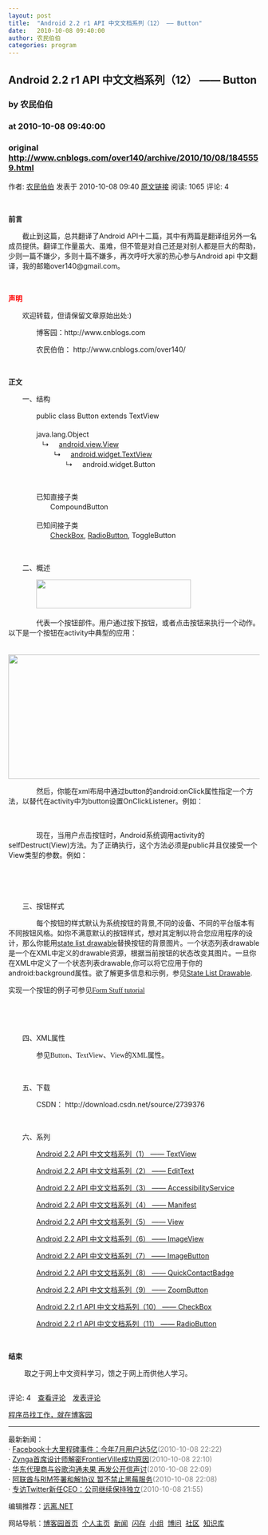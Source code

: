 ```yaml
---
layout: post
title:  "Android 2.2 r1 API 中文文档系列（12） —— Button"
date:   2010-10-08 09:40:00
author: 农民伯伯
categories: program
---
```


## Android 2.2 r1 API 中文文档系列（12） —— Button
### by 农民伯伯
### at 2010-10-08 09:40:00
### original <http://www.cnblogs.com/over140/archive/2010/10/08/1845559.html>

<p><a href="http://www.cnblogs.com/over140/"><img src="http://pic.cnblogs.com/face/u25060.png" alt="" border="0"></a><br>作者: <a href="http://www.cnblogs.com/over140/">农民伯伯</a> 发表于 2010-10-08 09:40 <a href="http://www.cnblogs.com/over140/archive/2010/10/08/1845559.html">原文链接</a> 阅读: 1065 评论: 4</p><p> </p><p><strong>前言</strong><br></p><p>　　截止到这篇，总共翻译了Android API十二篇，其中有两篇是翻译组另外一名成员提供。翻译工作量虽大、虽难，但不管是对自己还是对别人都是巨大的帮助，少则一篇不嫌少，多则十篇不嫌多，再次呼吁大家的热心参与Android api 中文翻译，我的邮箱over140@gmail.com。<br></p><p><br></p><p><strong style="color:red">声明</strong></p> <p>　　欢迎转载，但请保留文章原始出处:) <br></p> <p>　　　　博客园：http://www.cnblogs.com</p> 　　　　农民伯伯： http://www.cnblogs.com/over140/ <p><br></p><p><strong>正文</strong></p><p>　　一、结构</p><p>　　　　public class Button extends TextView<br><br>　　　　java.lang.Object<br>   　　　　↳     <a href="http://www.cnblogs.com/over140/archive/2010/09/11/1823806.html" title="android.view.View">android.view.View</a><br>         　　　　↳     <a href="http://www.cnblogs.com/over140/archive/2010/08/27/1809745.html" title="android.widget.TextView">android.widget.TextView</a><br>               　　　　↳     android.widget.Button</p><p> </p><p>　　　　已知直接子类<br>　　　　　　CompoundButton<br><br>　　　　已知间接子类<br>　　　　　　<a title="CheckBox" href="http://www.cnblogs.com/over140/archive/2010/10/05/1844464.html">CheckBox</a>, <a title="RadioButton" href="http://www.cnblogs.com/over140/archive/2010/10/06/1844527.html">RadioButton</a>, ToggleButton</p><p> </p><p>　　二、概述<br></p><p>　　　　<img alt="" src="http://images.cnblogs.com/cnblogs_com/over140/2010/9/2010-10-1_6.jpg" width="310" height="58"> </p><p>　　　　代表一个按钮部件。用户通过按下按钮，或者点击按钮来执行一个动作。以下是一个按钮在activity中典型的应用：</p><p>　　　　<img alt="" src="http://images.cnblogs.com/cnblogs_com/over140/2010/10/2010-10-8_1.jpg" width="509" height="249"></p><p>　　　　然后，你能在xml布局中通过button的android:onClick属性指定一个方法，以替代在activity中为button设置OnClickListener。例如：</p><p>　　　　<img alt="" src="http://images.cnblogs.com/cnblogs_com/over140/2010/10/2010-10-8_2.jpg" border="0"></p><p>　　　　现在，当用户点击按钮时，Android系统调用activity的selfDestruct(View)方法。为了正确执行，这个方法必须是public并且仅接受一个View类型的参数。例如：</p><p>　　　　<img alt="" src="http://images.cnblogs.com/cnblogs_com/over140/2010/10/2010-10-8_3.jpg" border="0"> </p><p>　　 <br></p><p>　　三、按钮样式<br>  </p><p style="text-align:left;text-indent:21pt" align="left">　　<span style="font-family:宋体">每个按钮的样式默认为系统按钮的背景</span>,<span style="font-family:宋体">不同的设备、不同的平台版本有不同按钮风格。如你不满意默认的按钮样式，想对其定制以符合您应用程序的设计，那么你能用</span><span><a href="http://developer.android.com/guide/topics/resources/drawable-resource.html#StateList">state list drawable</a></span><span style="font-family:宋体">替换按钮的背景图片。一个状态列表</span>drawable<span style="font-family:宋体">是一个在</span>XML<span style="font-family:宋体">中定义的</span>drawable<span style="font-family:宋体">资源，根据当前按钮的状态改变其图片。一旦你在</span>XML<span style="font-family:宋体">中定义了一个状态列表</span>drawable,<span style="font-family:宋体">你可以将它应用于你的</span>android:background<span style="font-family:宋体">属性。欲了解更多信息和示例，参见</span><span><a href="http://developer.android.com/guide/topics/resources/drawable-resource.html#StateList">State List Drawable</a>.</span></p>  <span style="font-size:10.5pt;font-family:宋体">实现一个按钮的例子可参见</span><span style="font-size:10.5pt;font-family:&quot;Calibri&quot;,&quot;sans-serif&quot;"><a href="http://developer.android.com/resources/tutorials/views/hello-formstuff.html">Form Stuff tutorial</a></span><p> </p><p> </p><p>　　四、XML属性</p><p>　　　　<span style="font-size:10.5pt;font-family:宋体">参见</span><span style="font-size:10.5pt;font-family:&quot;Calibri&quot;,&quot;sans-serif&quot;">Button</span><span style="font-size:10.5pt;font-family:宋体">、</span><span style="font-size:10.5pt;font-family:&quot;Calibri&quot;,&quot;sans-serif&quot;">TextView</span><span style="font-size:10.5pt;font-family:宋体">、</span><span style="font-size:10.5pt;font-family:&quot;Calibri&quot;,&quot;sans-serif&quot;">View</span><span style="font-size:10.5pt;font-family:宋体">的</span><span style="font-size:10.5pt;font-family:&quot;Calibri&quot;,&quot;sans-serif&quot;">XML</span><span style="font-size:10.5pt;font-family:宋体">属性。</span></p><p> </p><p>　　五、下载</p><p>　　　　CSDN： http://download.csdn.net/source/2739376</p><p> </p><p>　　六、系列<br></p><p>　　　　<a href="http://www.cnblogs.com/over140/archive/2010/08/27/1809745.html">Android 2.2 API 中文文档系列（1） —— TextView</a></p><p>　　　　<a href="http://www.cnblogs.com/over140/archive/2010/09/02/1815439.html">Android 2.2 API 中文文档系列（2） —— EditText</a></p><p>　　　　<a href="http://www.cnblogs.com/over140/archive/2010/09/03/1816857.html">Android 2.2 API 中文文档系列（3） —— AccessibilityService</a></p><p>　　　　<a href="http://www.cnblogs.com/over140/archive/2010/09/04/1818055.html">Android 2.2 API 中文文档系列（4） —— Manifest</a></p><p>　　　　<a href="http://www.cnblogs.com/over140/archive/2010/09/11/1823806.html">Android 2.2 API 中文文档系列（5） —— View</a></p><p>　　　　<a href="http://www.cnblogs.com/over140/archive/2010/09/19/1830703.html">Android 2.2 API 中文文档系列（6） —— ImageView</a> </p><p>　　　　<a href="http://www.cnblogs.com/over140/archive/2010/09/20/1831459.html">Android 2.2 API 中文文档系列（7） —— ImageButton</a></p>　　　　<a href="http://www.cnblogs.com/over140/archive/2010/09/28/1837287.html">Android 2.2 API 中文文档系列（8） —— QuickContactBadge</a><p>　　　　<a href="http://www.cnblogs.com/over140/archive/2010/09/30/1839262.html">Android 2.2 API 中文文档系列（9） —— ZoomButton</a> </p>　　　　<a href="http://www.cnblogs.com/over140/archive/2010/10/05/1844464.html">Android 2.2 r1 API 中文文档系列（10） —— CheckBox</a><p>　　　　<a href="http://www.cnblogs.com/over140/archive/2010/10/06/1844527.html">Android 2.2 r1 API 中文文档系列（11） —— RadioButton</a> </p><p> </p><p><strong>结束</strong><br></p><p>　　 取之于网上中文资料学习，馈之于网上而供他人学习。<br></p><img src="http://www.cnblogs.com/over140/aggbug/1845559.html?type=1" width="1" height="1" alt=""><p>评论: 4　<a href="http://www.cnblogs.com/over140/archive/2010/10/08/1845559.html#pagedcomment">查看评论</a>　<a href="http://www.cnblogs.com/over140/archive/2010/10/08/1845559.html#commentform">发表评论</a></p><p><a href="http://job.cnblogs.com/">程序员找工作，就在博客园</a></p><hr><p>最新新闻：<br>· <a href="http://news.cnblogs.com/n/76645/">Facebook十大里程碑事件：今年7月用户达5亿</a><span style="color:gray">(2010-10-08 22:22)</span><br>· <a href="http://news.cnblogs.com/n/76644/">Zynga首席设计师解密FrontierVille成功原因</a><span style="color:gray">(2010-10-08 22:10)</span><br>· <a href="http://news.cnblogs.com/n/76643/">华东代理商与谷歌沟通未果 再发公开信声讨</a><span style="color:gray">(2010-10-08 22:09)</span><br>· <a href="http://news.cnblogs.com/n/76642/">阿联酋与RIM签署和解协议 暂不禁止黑莓服务</a><span style="color:gray">(2010-10-08 22:08)</span><br>· <a href="http://news.cnblogs.com/n/76640/">专访Twitter新任CEO：公司继续保持独立</a><span style="color:gray">(2010-10-08 21:55)</span><br></p><p>编辑推荐：<a href="http://news.cnblogs.com/n/76477/">远离.NET</a><br></p><p>网站导航：<a href="http://www.cnblogs.com">博客园首页</a>  <a href="http://home.cnblogs.com/">个人主页</a>  <a href="http://news.cnblogs.com">新闻</a>  <a href="http://home.cnblogs.com/ing/">闪存</a>  <a href="http://home.cnblogs.com/group/">小组</a>  <a href="http://space.cnblogs.com/q/">博问</a>  <a href="http://space.cnblogs.com">社区</a>  <a href="http://kb.cnblogs.com">知识库</a></p>